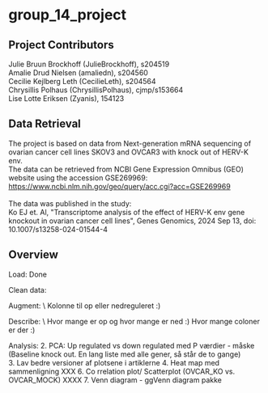 # group_14_project

## Project Contributors
Julie Bruun Brockhoff (JulieBrockhoff), s204519 \
Amalie Drud Nielsen (amaliedn), s204560 \
Cecilie Kejlberg Leth (CecilieLeth), s204564 \
Chrysillis Polhaus (ChrysillisPolhaus), cjmp/s153664 \
Lise Lotte Eriksen (Zyanis), 154123

## Data Retrieval
The project is based on data from Next-generation mRNA sequencing of ovarian cancer cell lines SKOV3 and OVCAR3 with knock out of HERV-K env. \
The data can be retrieved from NCBI Gene Expression Omnibus (GEO) website using the accession GSE269969: https://www.ncbi.nlm.nih.gov/geo/query/acc.cgi?acc=GSE269969 \
\
The data was published in the study: \
Ko EJ et. Al, "Transcriptome analysis of the effect of HERV-K env gene knockout in ovarian cancer cell lines", Genes Genomics, 2024 Sep 13, doi: 10.1007/s13258-024-01544-4 

## Overview 
Load:
Done

Clean data: 

Augment: \ 
Kolonne til op eller nedreguleret :)

Describe: \ 
Hvor mange er op og hvor mange er ned :)
Hvor mange coloner er der :)

Analysis: 
2. PCA: Up regulated vs down regulated  med P værdier - måske (Baseline knock out. En lang liste med alle gener, så står de to gange)  
3. Lav bedre versioner af plotsene i artiklerne
4. Heat map med sammenligning XXX
6. Co rrelation plot/ Scatterplot (OVCAR_KO vs. OVCAR_MOCK) XXXX
7. Venn diagram - ggVenn diagram pakke
